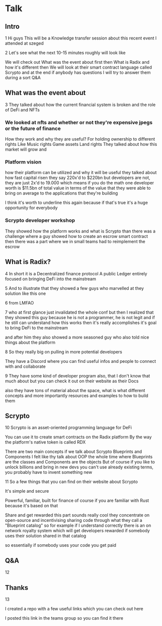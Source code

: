 # Talk

## Intro

1
Hi guys
This will be a Knowledge transfer session
about this recent event I attended at szeged

2
Let's see what the next 10-15 minutes roughly will look like

We will check out
What was the event about first
then
What is Radix and how it's different
then
We will look at their smart contract language called Scrypto
and at the end if anybody has questions I will try to answer them
during a sort Q&A



## What was the event about

3
They talked about how the current financial system is broken
and the role of DeFi and NFTs

### We looked at nfts and whether or not they're expensive jpegs or the future of finance

How they work and why they are useful?
For holding ownership to different rights
Like
Music rights
Game assets
Land rights
They talked about how this market will grow
and

### Platform vision

how their platform can be utilized and why it will be useful
they talked about how fast capital risen
they say 220x'd to $220bn
but
developers are not, they are just 2x'd to 19.000
which means if you do the math
one developer worth is $11.5bn of total value
in terms of the value that they were able to bring on average
to the applications that they're building

I think it's worth to underline this again
because if that's true
it's a huge opportunity for everybody

### Scrypto developer workshop

They showed how the platform works and what is Scrypto
than there was a challenge where a guy showed how to create an escrow smart contract
then there was a part where we in small teams had to reimplement the escrow



## What is Radix?

4
In short it is a Decentralized finance protocol
A public Ledger entirely focused on bringing DeFi into the mainstream

5
And to illustrate that they showed a few guys who marvelled at they solution
like this one

6
from LMFAO

7
who at first glance just invalidated the whole conf
but then I realized that they showed this guy because
he is not a programmer, he is not legit
and if he still can understand how this works
then it's really accomplishes it's goal to bring DeFi to the mainstream

and after him they also showed a more seasoned guy who also
told nice things about the platform

8
So they really big on pulling in more potential developers

They have a Discord
where you can find useful infos and
people to connect with and collaborate

9
They have some kind of developer program also, that I don't know that much about
but you can check it out on their website
as their Docs

also
they have tons of material about the space, what is what
different concepts
and more importantly resources and examples to how to build them



## Scrypto

10
Scrypto is an asset-oriented programming language for DeFi

You can use it to create smart contracts on the Radix platform
By the way
the platform's native token is called RDX

There are two main concepts if we talk about Scrypto
Blueprints and Components
I felt like thy talk about OOP the whole time
where Blueprints are the classes
and
Components are the objects
But of course if you like to unlock billions and bring in new devs you
can't use already existing terms, you probably have to invent something new

11
So a few things that you can find on their website about Scrypto

It's simple and secure

Powerful, familiar, built for finance
of course if you are familiar with Rust
because it's based on that

Share and get rewarded
this part sounds really cool
they concentrate on open-source
and incentivising sharing code
through what they call a "Blueprint catalog"
so for example if I understand correctly
there is an on network royalty system
which will get developers rewarded
if somebody uses their solution shared in that catalog

so essentially if somebody uses your code you get paid

## Q&A

12

## Thanks

13

I created a repo with a few useful links
which you can check out here

I posted this link in the teams group so you can find it there
